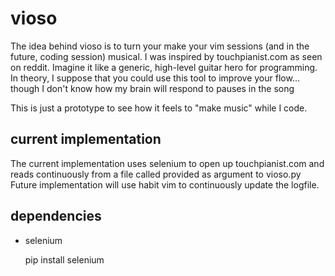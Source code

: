 # vioso

The idea behind vioso is to turn your make your vim sessions (and in the future, coding session) musical.  I was inspired by touchpianist.com as seen on reddit.  Imagine it like a generic, high-level guitar hero for programming.  In theory, I suppose that you could use this tool to improve your flow... though I don't know how my brain will respond to pauses in the song



This is just a prototype to see how it feels to "make music" while I code.


## current implementation

The current implementation uses selenium to open up touchpianist.com and reads continuously from a file called provided as argument to vioso.py  Future implementation will use habit vim to continuously update the logfile.

## dependencies
    
* selenium
    
    pip install selenium

